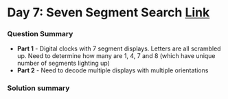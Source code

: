 # Day 7: Seven Segment Search [Link](https://adventofcode.com/2021/day/8)

### Question Summary
- **Part 1** - Digital clocks with 7 segment displays. Letters are all scrambled up. Need to determine how many are 1, 4, 7 and 8 (which have unique number of segments lighting up)
- **Part 2** - Need to decode multiple displays with multiple orientations

### Solution summary 


